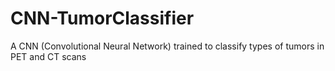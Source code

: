 # CNN-TumorClassifier
A CNN (Convolutional Neural Network) trained to classify types of tumors in PET and CT scans
